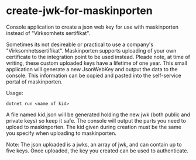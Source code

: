 # create-jwk-for-maskinporten
Console application to create a json web key for use with maskinporten instead of "Virksomhets sertifikat".

Sometimes its not desireable or practical to use a company's "Virksomhetssertifikat". Maskinporten supports uploading of your own certificate to the integration point to be used instead. Pleade note, at time of writing, these custom uploaded keys have a lifetime of one year. 
This small application will generate a new JsonWebKey and output the data to the console. This information can be copied and pasted into the self-service portal of maskinporten.

Usage:
```
dotnet run <name of kid>
```

A file named kid.json will be generated holding the new jwk (both public and private keys) so keep it safe. The console will output the parts you need to upload to maskinporten.
The kid given during creation must be the same you specify when uploading to maskinporten.

Note: The json uploaded is a jwks, an array of jwk, and can contain up to five keys.
Once uploaded, the key you created can be used to authenticate.
